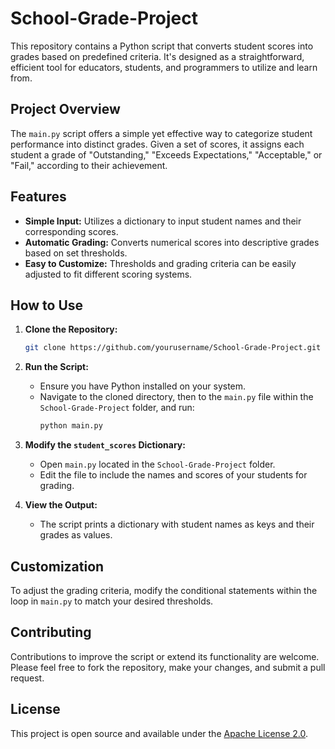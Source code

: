 # School-Grade-Project
This repository contains a Python script that converts student scores into grades based on predefined criteria. It's designed as a straightforward, efficient tool for educators, students, and programmers to utilize and learn from.

## Project Overview
The `main.py` script offers a simple yet effective way to categorize student performance into distinct grades. Given a set of scores, it assigns each student a grade of "Outstanding," "Exceeds Expectations," "Acceptable," or "Fail," according to their achievement.

## Features
- **Simple Input:** Utilizes a dictionary to input student names and their corresponding scores.
- **Automatic Grading:** Converts numerical scores into descriptive grades based on set thresholds.
- **Easy to Customize:** Thresholds and grading criteria can be easily adjusted to fit different scoring systems.

## How to Use
1. **Clone the Repository:**
   ```bash
   git clone https://github.com/yourusername/School-Grade-Project.git
    ```
   
2. **Run the Script:**
   - Ensure you have Python installed on your system.
   - Navigate to the cloned directory, then to the `main.py` file within the `School-Grade-Project` folder, and run:
     ```bash
     python main.py
     ```

3. **Modify the `student_scores` Dictionary:**
   - Open `main.py` located in the `School-Grade-Project` folder.
   - Edit the file to include the names and scores of your students for grading.

4. **View the Output:**
   - The script prints a dictionary with student names as keys and their grades as values.

## Customization
To adjust the grading criteria, modify the conditional statements within the loop in `main.py` to match your desired thresholds.

## Contributing
Contributions to improve the script or extend its functionality are welcome. Please feel free to fork the repository, make your changes, and submit a pull request.

## License
This project is open source and available under the [Apache License 2.0](https://www.apache.org/licenses/LICENSE-2.0).
